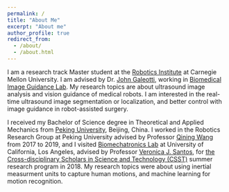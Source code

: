 ```yaml
---
permalink: /
title: "About Me"
excerpt: "About me"
author_profile: true
redirect_from: 
  - /about/
  - /about.html
---
```


I am a research track Master student at the [Robotics Institute](https://www.ri.cmu.edu/) at Carnegie Mellon University. I am advised by Dr. [John Galeotti](https://www.ri.cmu.edu/ri-faculty/john-galeotti/), working in [Biomedical Image Guidance Lab](https://www.ri.cmu.edu/robotics-groups/biomedical-image-guidance/). My research topics are about ultrasound image analysis and vision guidance of medical robots. I am interested in the real-time ultrasound image segmentation or localization, and better control with image guidance in robot-assisted surgery.

I received my Bachelor of Science degree in Theoretical and Applied Mechanics from [Peking University](http://english.pku.edu.cn/), Beijing, China. I worked in the Robotics Research Group at Peking University advised by Professor [Qining Wang](http://en.coe.pku.edu.cn/faculty/facultyaz/891217.htm) from 2017 to 2019, and I visited [Biomechatronics Lab](https://uclabiomechatronics.wordpress.com/) at University of California, Los Angeles, advised by Professor [Veronica J. Santos](https://samueli.ucla.edu/people/veronica-santos/), for [the Cross-disciplinary Scholars in Science and Technology (CSST)](https://csst.ucla.edu/) summer research program in 2018.
My research topics were about using inertial measurment units to capture human motions, and machine learning for motion recognition.
